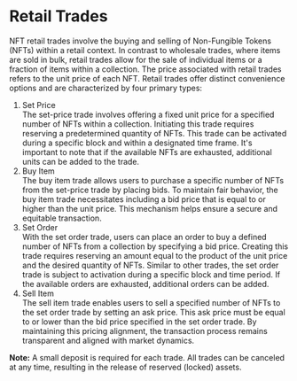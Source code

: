 # Retail Trades

NFT retail trades involve the buying and selling of Non-Fungible Tokens (NFTs) within a retail context. In contrast to wholesale trades, where items are sold in bulk, retail trades allow for the sale of individual items or a fraction of items within a collection. The price associated with retail trades refers to the unit price of each NFT. Retail trades offer distinct convenience options and are characterized by four primary types:

1. Set Price\
   The set-price trade involves offering a fixed unit price for a specified number of NFTs within a collection. Initiating this trade requires reserving a predetermined quantity of NFTs. This trade can be activated during a specific block and within a designated time frame. It's important to note that if the available NFTs are exhausted, additional units can be added to the trade.
2. Buy Item\
   The buy item trade allows users to purchase a specific number of NFTs from the set-price trade by placing bids. To maintain fair behavior, the buy item trade necessitates including a bid price that is equal to or higher than the unit price. This mechanism helps ensure a secure and equitable transaction.
3. Set Order\
   With the set order trade, users can place an order to buy a defined number of NFTs from a collection by specifying a bid price. Creating this trade requires reserving an amount equal to the product of the unit price and the desired quantity of NFTs. Similar to other trades, the set order trade is subject to activation during a specific block and time period. If the available orders are exhausted, additional orders can be added.
4. Sell Item\
   The sell item trade enables users to sell a specified number of NFTs to the set order trade by setting an ask price. This ask price must be equal to or lower than the bid price specified in the set order trade. By maintaining this pricing alignment, the transaction process remains transparent and aligned with market dynamics.

**Note:** A small deposit is required for each trade. All trades can be canceled at any time, resulting in the release of reserved (locked) assets.

